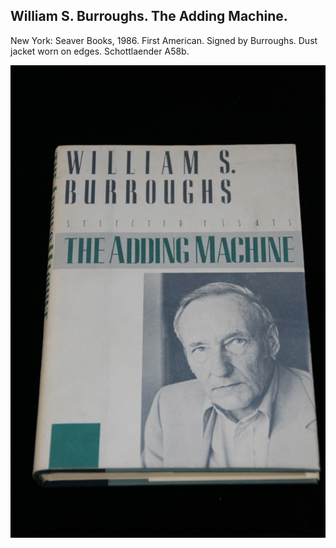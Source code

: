 ## William S. Burroughs. The Adding Machine.

New York: Seaver Books, 1986. First American.  Signed by Burroughs. Dust jacket worn on edges. Schottlaender A58b.

![The Adding Machine](../assets/images/the-adding-machine-2.jpg)
